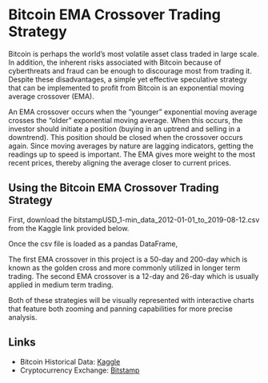 # Bitcoin EMA Crossover Trading Strategy
Bitcoin is perhaps the world’s most volatile asset class traded in large scale.  In addition, the inherent risks associated with Bitcoin because of cyberthreats and fraud can be enough to discourage most from trading it.  Despite these disadvantages, a simple yet effective speculative strategy that can be implemented to profit from Bitcoin is an exponential moving average crossover (EMA).

An EMA crossover occurs when the “younger” exponential moving average crosses the “older” exponential moving average.  When this occurs, the investor should initiate a position (buying in an uptrend and selling in a downtrend).  This position should be closed when the crossover occurs again.  Since moving averages by nature are lagging indicators, getting the readings up to speed is important.  The EMA gives more weight to the most recent prices, thereby aligning the average closer to current prices.

## Using the Bitcoin EMA Crossover Trading Strategy
First, download the bitstampUSD_1-min_data_2012-01-01_to_2019-08-12.csv from the Kaggle link provided below.

Once the csv file is loaded as a pandas DataFrame,


The first EMA crossover in this project is a 50-day and 200-day which is known as the golden cross and more commonly utilized in longer term trading.  The second EMA crossover is a 12-day and 26-day which is usually applied in medium term trading.

Both of these strategies will be visually represented with interactive charts that feature both zooming and panning capabilities for more precise analysis.

## Links
* Bitcoin Historical Data: [Kaggle](https://www.kaggle.com/mczielinski/bitcoin-historical-data/data)
* Cryptocurrency Exchange: [Bitstamp](https://www.bitstamp.net/)
